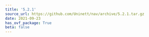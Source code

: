 ```yaml
---
title: '5.2.1'
source_url: https://github.com/Uninett/nav/archive/5.2.1.tar.gz
date: 2021-09-23
has_ovf_package: True
beta: false
---
```

